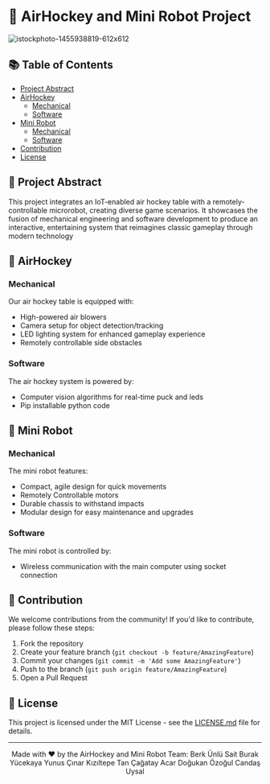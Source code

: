 # 🏒 AirHockey and Mini Robot Project
![istockphoto-1455938819-612x612](https://github.com/Shauanaa/ME462/assets/44114999/e2ede8d3-9929-4a0c-93e1-5609a7262820)


## 📚 Table of Contents
- [Project Abstract](#project-abstract)
- [AirHockey](#airhockey)
  - [Mechanical](#mechanical)
  - [Software](#software)
- [Mini Robot](#mini-robot)
  - [Mechanical](#mechanical-1)
  - [Software](#software-1)
- [Contribution](#contribution)
- [License](#license)

## 🎯 Project Abstract
This project integrates an IoT-enabled air hockey table with a remotely-controllable microrobot, creating diverse game scenarios. It showcases the fusion of mechanical engineering and software development to produce an interactive, entertaining system that reimagines classic gameplay through modern technology

## 🏒 AirHockey

### Mechanical

Our air hockey table is equipped with:

- High-powered air blowers
- Camera setup for object detection/tracking 
- LED lighting system for enhanced gameplay experience
- Remotely controllable side obstacles 

### Software

The air hockey system is powered by:

- Computer vision algorithms for real-time puck and leds
- Pip installable python code
  

## 🤖 Mini Robot

### Mechanical

The mini robot features:

- Compact, agile design for quick movements
- Remotely Controllable motors
- Durable chassis to withstand impacts
- Modular design for easy maintenance and upgrades

### Software

The mini robot is controlled by:

- Wireless communication with the main computer using socket connection


## 🤝 Contribution

We welcome contributions from the community! If you'd like to contribute, please follow these steps:

1. Fork the repository
2. Create your feature branch (`git checkout -b feature/AmazingFeature`)
3. Commit your changes (`git commit -m 'Add some AmazingFeature'`)
4. Push to the branch (`git push origin feature/AmazingFeature`)
5. Open a Pull Request

## 📄 License

This project is licensed under the MIT License - see the [LICENSE.md](LICENSE.md) file for details.

---

<p align="center">
  Made with ❤️ by the AirHockey and Mini Robot Team:
  Berk Ünlü 
  Sait Burak Yücekaya
  Yunus Çınar Kızıltepe
  Tan Çağatay Acar
  Doğukan Özoğul
  Candaş Uysal
</p>

